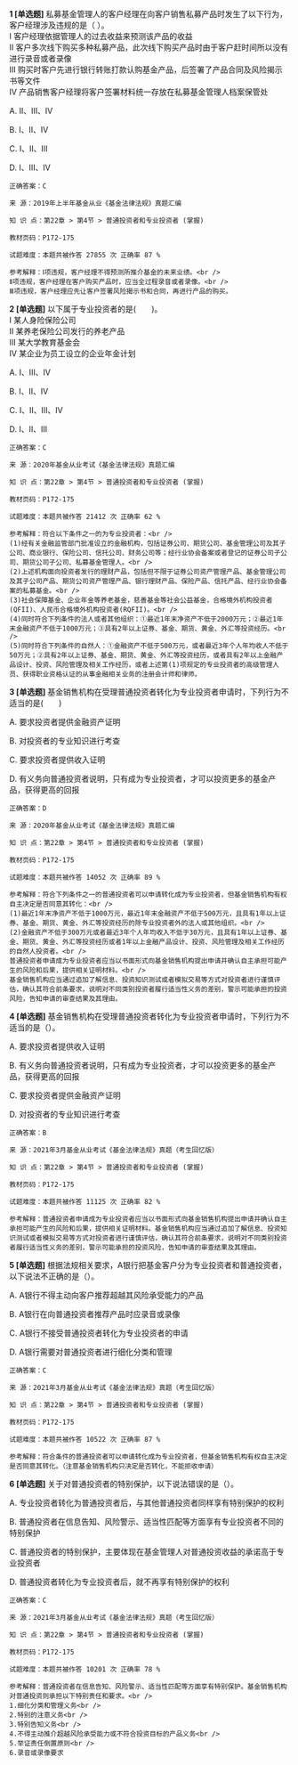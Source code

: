 **1 [单选题]** 私募基金管理人的客户经理在向客户销售私募产品时发生了以下行为，客户经理涉及违规的是（    ）。 <br />
Ⅰ 客户经理依据管理人的过去收益来预测该产品的收益 <br />
Ⅱ 客户多次线下购买多种私募产品，此次线下购买产品时由于客户赶时间所以没有进行录音或者录像 <br />
Ⅲ 购买时客户先进行银行转账打款认购基金产品，后签署了产品合同及风险揭示书等文件 <br />
Ⅳ 产品销售客户经理将客户签署材料统一存放在私募基金管理人档案保管处

A. Ⅱ、Ⅲ、Ⅳ

B. Ⅰ、Ⅱ、Ⅳ

C. Ⅰ、Ⅱ、Ⅲ

D. Ⅰ、Ⅲ、Ⅳ 

```
正确答案：C

来 源：2019年上半年基金从业《基金法律法规》真题汇编

知 识 点：第22章 > 第4节 > 普通投资者和专业投资者 (掌握)

教材页码：P172-175

试题难度：本题共被作答 27855 次 正确率 87 %

参考解释：Ⅰ项违规，客户经理不得预测所推介基金的未来业绩。<br />
Ⅱ项违规，客户经理在客户购买产品时，应当全过程录音或者录像。<br />
Ⅲ项违规，客户经理应先让客户签署风险揭示书和合同，再进行产品的购买。
```


**2 [单选题]** 以下属于专业投资者的是(&emsp;&emsp;)。<br />
I 某人身险保险公司<br />
II 某养老保险公司发行的养老产品<br />
Ⅲ 某大学教育基金会<br />
IV 某企业为员工设立的企业年金计划

A. I、Ⅲ、IV

B. I、II、IV

C. I、II、Ⅲ、IV

D. I、II、Ⅲ

```
正确答案：C

来 源：2020年基金从业考试《基金法律法规》真题汇编

知 识 点：第22章 > 第4节 > 普通投资者和专业投资者 (掌握)

教材页码：P172-175

试题难度：本题共被作答 21412 次 正确率 62 %

参考解释：符合以下条件之一的为专业投资者：<br />
(1)经有关金融监管部门批准设立的金融机构，包括证券公司、期货公司、基金管理公司及其子公司、商业银行、保险公司、信托公司、财务公司等；经行业协会备案或者登记的证券公司子公司、期货公司子公司、私募基金管理人。<br />
(2)上述机构面向投资者发行的理财产品，包括但不限于证券公司资产管理产品、基金管理公司及其子公司产品、期货公司资产管理产品、银行理财产品、保险产品、信托产品、经行业协会备案的私募基金。<br />
(3)社会保障基金、企业年金等养老基金，慈善基金等社会公益基金，合格境外机构投资者(QFII)、人民币合格境外机构投资者(RQFII)。<br />
(4)同时符合下列条件的法人或者其他组织：①最近1年末净资产不低于2000万元；②最近1年末金融资产不低于1000万元；③具有2年以上证券、基金、期货、黄金、外汇等投资经历。<br />
(5)同时符合下列条件的自然人：①金融资产不低于500万元，或者最近3年个人年均收人不低于50万元；②具有2年以上证券、基金、期货、黄金、外汇等投资经历，或者具有2年以上金融产品设计、投资、风险管理及相关工作经历，或者上述第(1)项规定的专业投资者的高级管理人员、获得职业资格认证的从事金融相关业务的注册会计师和律师。
```


**3 [单选题]** 基金销售机构在受理普通投资者转化为专业投资者申请时，下列行为不适当的是(&emsp;&emsp;)

A. 要求投资者提供金融资产证明

B. 对投资者的专业知识进行考查

C. 要求投资者提供收入证明

D. 有义务向普通投资者说明，只有成为专业投资者，才可以投资更多的基金产品，获得更高的回报

```
正确答案：D

来 源：2020年基金从业考试《基金法律法规》真题汇编

知 识 点：第22章 > 第4节 > 普通投资者和专业投资者 (掌握)

教材页码：P172-175

试题难度：本题共被作答 14052 次 正确率 89 %

参考解释：符合下列条件之一的普通投资者可以申请转化成为专业投资者，但基金销售机构有权自主决定是否同意其转化：<br />
(1)最近1年末净资产不低于1000万元，最近1年末金融资产不低于500万元，且具有1年以上证券、基金、期货、黄金、外汇等投资经历的除专业投资者外的法人或其他组织。<br />
(2)金融资产不低于300万元或者最近3年个人年均收入不低于30万元，且具有1年以上证券、基金、期货、黄金、外汇等投资经历或者1年以上金融产品设计、投资、风险管理及相关工作经历的自然人投资者。<br />
普通投资者申请成为专业投资者应当以书面形式向基金销售机构提出申请并确认自主承担可能产生的风险和后果，提供相关证明材料。<br />
基金销售机构应当通过追加了解信息、投资知识测试或者模拟交易等方式对投资者进行谨慎评估，确认其符合前条要求，说明对不同类别投资者履行适当性义务的差别，警示可能承担的投资风险，告知申请的审查结果及其理由。
```


**4 [单选题]** 基金销售机构在受理普通投资者转化为专业投资者申请时，下列行为不适当的是（）。

A. 要求投资者提供收入证明

B. 有义务向普通投资者说明，只有成为专业投资者，才可以投资更多的基金产品，获得更高的回报

C. 要求投资者提供金融资产证明

D. 对投资者的专业知识进行考查

```
正确答案：B

来 源：2021年3月基金从业考试《基金法律法规》真题（考生回忆版）

知 识 点：第22章 > 第4节 > 普通投资者和专业投资者 (掌握)

教材页码：P172-175

试题难度：本题共被作答 11125 次 正确率 82 %

参考解释：普通投资者申请成为专业投资者应当以书面形式向基金销售机构提出申请并确认自主承担可能产生的风险和后果，提供相关证明材料。基金销售机构应当通过追加了解信息、投资知识测试或者模拟交易等方式对投资者进行谨慎评估，确认其符合前条要求，说明对不同类别投资者履行适当性义务的差别，警示可能承担的投资风险，告知申请的审查结果及其理由。
```


**5 [单选题]** 根据法规相关要求，A银行把基金客户分为专业投资者和普通投资者，以下说法不正确的是（）。

A. A银行不得主动向客户推荐超越其风险承受能力的产品

B. A银行在向普通投资者推荐产品时应录音或录像

C. A银行不接受普通投资者转化为专业投资者的申请

D. A银行需要对普通投资者进行细化分类和管理

```
正确答案：C

来 源：2021年3月基金从业考试《基金法律法规》真题（考生回忆版）

知 识 点：第22章 > 第4节 > 普通投资者和专业投资者 (掌握)

教材页码：P172-175

试题难度：本题共被作答 10522 次 正确率 87 %

参考解释：符合条件的普通投资者可以申请转化成为专业投资者，但基金销售机构有权自主决定是否同意其转化。（注意基金销售机构只决定是否转化，不能拒收申请）
```


**6 [单选题]** 关于对普通投资者的特别保护，以下说法错误的是（）。

A. 专业投资者转化为普通投资者后，与其他普通投资者同样享有特别保护的权利

B. 普通投资者在信息告知、风险警示、适当性匹配等方面享有专业投资者不同的特别保护

C. 普通投资者的特别保护，主要体现在基金管理人对普通投资收益的承诺高于专业投资者

D. 普通投资者转化为专业投资者后，就不再享有特别保护的权利

```
正确答案：C

来 源：2021年3月基金从业考试《基金法律法规》真题（考生回忆版）

知 识 点：第22章 > 第4节 > 普通投资者和专业投资者 (掌握)

教材页码：P172-175

试题难度：本题共被作答 10201 次 正确率 78 %

参考解释：普通投资者在信息告知、风险警示、适当性匹配等方面享有特别保护。基金销售机构对普通投资则承担以下特别责任和要求。<br />
1.细化分类和管理义务<br />
2.特别的注意义务<br />
3.特别告知义务<br />
4.不得主动推介超越风险承受能力或不符合投资目标的产品义务<br />
5.举证责任倒置原则<br />
6.录音或录像要求
```

